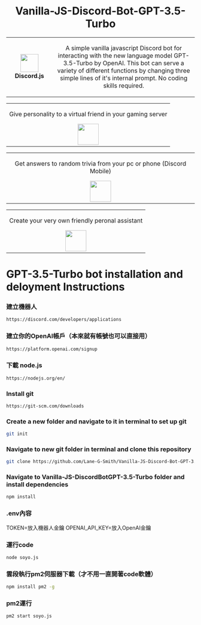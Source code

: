 <h1 align="center">Vanilla-JS-Discord-Bot-GPT-3.5-Turbo</h1>
<table align="center">
  <tr>
    <td align="center" height="108" width="108">
        <img     src="https://camo.githubusercontent.com/2993f7180d5cc3231060f66cfa1f0f65a1d09c0efd68d08d0190902ba9200d81/68747470733a2f2f7777772e7376677265706f2e636f6d2f73686f772f3335333635352f646973636f72642d69636f6e2e737667"
        width="48"
        height="48"
        />
        <br /><strong>Discord.js</strong>
    </td>
    <td align="center" height="108">
      <p align="center">A simple vanilla javascript Discord bot for interacting with the new language model GPT-3.5-Turbo by OpenAI. This bot can serve a variety of different functions by changing three simple lines of it's internal prompt. No coding skills required.
      </p>
     </td>
   </tr>
 </table>
<table align="start">
  <tr>
    <td align="center">
    <p align="center">Give personality to a virtual friend in your gaming server
      </p>
        <img src="https://photos.smugmug.com/photos/i-m2ZrXcL/0/fd98caa8/M/i-m2ZrXcL-M.png"
        height="56"
        />
      </td>
   </tr>
 </table>
 <table align="start">
  <tr>
    <td align="center">
    <p align="center">Get answers to random trivia from your pc or phone (Discord Mobile)
      </p>
        <img src="https://photos.smugmug.com/photos/i-FzDPz2B/0/d1a6a56b/L/i-FzDPz2B-L.png"
        height="56"
        />
      </td>
   </tr>
 </table>
 <table align="start">
  <tr>
    <td align="center">
    <p align="center">Create your very own friendly peronal assistant
      </p>
        <img src="https://photos.smugmug.com/photos/i-bDkZn6x/0/47284382/S/i-bDkZn6x-S.png"
        height="56"
        />
      </td>
   </tr>
 </table>

# GPT-3.5-Turbo bot installation and deloyment Instructions

### 建立機器人
```sh
https://discord.com/developers/applications
```
### 建立你的OpenAI帳戶（本來就有帳號也可以直接用）
```sh
https://platform.openai.com/signup
```
### 下載 node.js
```sh
https://nodejs.org/en/
```
### Install git
```sh
https://git-scm.com/downloads
```
### Create a new folder and navigate to it in terminal to set up git
```sh
git init
```
### Navigate to new git folder in terminal and clone this repository
```sh
git clone https://github.com/Lane-G-Smith/Vanilla-JS-Discord-Bot-GPT-3.5-Turbo.git
```
### Navigate to Vanilla-JS-DiscordBotGPT-3.5-Turbo folder and install dependencies
```sh
npm install
```
### .env內容

TOKEN=放入機器人金鑰
OPENAI_API_KEY=放入OpenAI金鑰

### 運行code
```sh
node soyo.js
```
### 雲段執行pm2伺服器下載（才不用一直開著code軟體）
```sh
npm install pm2 -g
```
### pm2運行
```sh
pm2 start soyo.js
```

